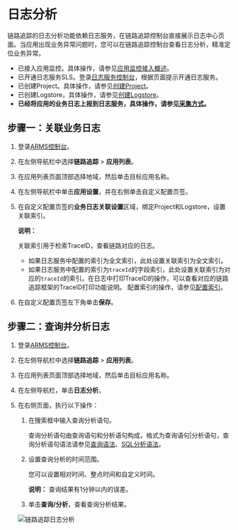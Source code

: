 # 日志分析

链路追踪的日志分析功能依赖日志服务，在链路追踪控制台直接展示日志中心页面。当应用出现业务异常问题时，您可以在链路追踪控制台查看日志分析，精准定位业务异常。

-   已接入应用监控。具体操作，请参见[应用监控接入概述](/intl.zh-CN/应用监控/接入应用监控/应用监控接入概述.md)。
-   已开通日志服务SLS。登录[日志服务控制台](https://sls.console.aliyun.com)，根据页面提示开通日志服务。
-   已创建Project。具体操作，请参见[创建Project](/intl.zh-CN/数据采集/准备工作/管理Project.md)。
-   已创建Logstore，具体操作，请参见[创建Logstore](/intl.zh-CN/数据采集/准备工作/管理Logstore.md)。
-   **已经将应用的业务日志上报到日志服务，具体操作，请参见[采集方式](/intl.zh-CN/数据采集/采集方式.md)。**

## 步骤一：关联业务日志

1.  登录[ARMS控制台](https://arms-ap-southeast-1.console.aliyun.com/#/home)。

2.  在左侧导航栏中选择**链路追踪** \> **应用列表**。

3.  在应用列表页面顶部选择地域，然后单击目标应用名称。

4.  在左侧导航栏中单击**应用设置**，并在右侧单击自定义配置页签。

5.  在自定义配置页签的**业务日志关联设置**区域，绑定Project和Logstore，设置关联索引。

    **说明：**

    关联索引用于检索TraceID，查看链路对应的日志。

    -   如果日志服务中配置的索引为全文索引，此处设置关联索引为全文索引。
    -   如果日志服务中配置的索引为`traceId`的字段索引，此处设置关联索引为对应的`traceId`的索引。在日志中打印TraceID的操作，可以查看对应的链路追踪框架的TraceID打印功能说明。
    配置索引的操作，请参见[配置索引](/intl.zh-CN/查询和分析/配置索引.md)。

6.  在自定义配置页签左下角单击**保存**。


## 步骤二：查询并分析日志

1.  登录[ARMS控制台](https://arms-ap-southeast-1.console.aliyun.com/#/home)。

2.  在左侧导航栏中选择**链路追踪** \> **应用列表**。

3.  在应用列表页面顶部选择地域，然后单击目标应用名称。

4.  在左侧导航栏，单击**日志分析**。

5.  在右侧页面，执行以下操作：

    1.  在搜索框中输入查询分析语句。

        查询分析语句由查询语句和分析语句构成，格式为查询语句\|分析语句，查询分析语句语法请参见[查询语法](/intl.zh-CN/查询和分析/查询语法与功能/查询语法.md)、[SQL分析语法](/intl.zh-CN/查询和分析/SQL分析语法与功能/通用聚合函数.md)。

    2.  设置查询分析的时间范围。

        您可以设置相对时间、整点时间和自定义时间。

        **说明：** 查询结果有1分钟以内的误差。

    3.  单击**查询/分析**，查看查询分析结果。

    ![链路追踪日志分析](https://static-aliyun-doc.oss-accelerate.aliyuncs.com/assets/img/zh-CN/3281609161/p266522.png)



